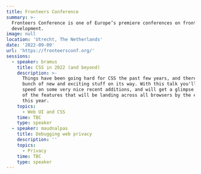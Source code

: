 ```yaml
---
title: Fronteers Conference
summary: >-
  Fronteers Conference is one of Europe’s premiere conferences on front-end web
  development.
image: null
location: 'Utrecht, The Netherlands'
date: '2022-09-09'
url: 'https://fronteersconf.org/'
sessions:
  - speaker: bramus
    title: CSS in 2022 (and beyond)
    description: >-
      Things have been going hard for CSS the past few years, and there's a
      bunch of new and exciting stuff on its way. With this talk you'll be up to
      speed on some very nice recent additions, and will get a glimpse of a lot
      of the features that will be landing across all browsers by the end of
      this year.
    topics:
      - Web UI and CSS
    time: TBC
    type: speaker
  - speaker: maudnalpas
    title: Debugging web privacy
    description: ''
    topics:
      - Privacy
    time: TBC
    type: speaker
---
```

